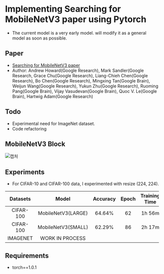 # Implementing Searching for MobileNetV3 paper using Pytorch
- The current model is a very early model.  will modify it as a general model as soon as possible.
## Paper
- [Searching for MobileNetV3 paper](https://arxiv.org/abs/1905.02244)
- Author: Andrew Howard(Google Research), Mark Sandler(Google Research, Grace Chu(Google Research), Liang-Chieh Chen(Google Research), Bo Chen(Google Research), Mingxing Tan(Google Brain), Weijun Wang(Google Research), Yukun Zhu(Google Research), Ruoming Pang(Google Brain), Vijay Vasudevan(Google Brain), Quoc V. Le(Google Brain), Hartwig Adam(Google Research)

## Todo
- Experimental need for ImageNet dataset.
- Code refactoring

## MobileNetV3 Block
![캡처](https://user-images.githubusercontent.com/22078438/57360577-6f30d000-71b5-11e9-89a6-24034a3ecdde.PNG)

## Experiments
- For CIFAR-10 and CIFAR-100 data, I experimented with resize (224, 224).<br>

| Datasets | Model | Accuracy | Epoch | Training Time | Parameters
| :---: | :---: | :---: | :---: | :---: | :---: |
CIFAR-100 | MobileNetV3(LARGE) | 64.64% | 62 | 1h 56m | 2.5M
CIFAR-100 | MobileNetV3(SMALL) | 62.29% | 86 | 2h 17m | 1.2M
IMAGENET | WORK IN PROCESS | | | |

## Requirements
- torch==1.0.1
